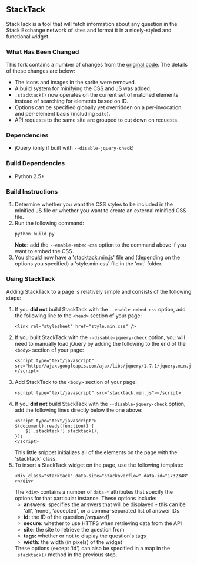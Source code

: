 <h2>StackTack</h2>
<p>StackTack is a tool that will fetch information about any question in the Stack Exchange network of sites and format it in a nicely-styled and functional widget.</p>

<h3>What Has Been Changed</h3>
<p>This fork contains a number of changes from the <a href="https://bitbucket.org/zamtools/stacktack">original code</a>. The details of these changes are below:</p>
<ul>
  <li>The icons and images in the sprite were removed.</li>
  <li>A build system for minifying the CSS and JS was added.</li>
  <li><code>.stacktack()</code> now operates on the current set of matched elements instead of searching for elements based on ID.</li>
  <li>Options can be specified globally yet overridden on a per-invocation and per-element basis (including <code>site</code>).</li>
  <li>API requests to the same site are grouped to cut down on requests.</li>
</ul>

<h3>Dependencies</h3>
<ul>
  <li>jQuery (only if built with <code>--disable-jquery-check</code>)</li>
</ul>

<h3>Build Dependencies</h3>
<ul>
  <li>Python 2.5+</li>
</ul>

<h3>Build Instructions</h3>
<ol>
  <li>Determine whether you want the CSS styles to be included in the minified JS file or whether you want to create an external minified CSS file.</li>
  <li>
    Run the following command:
    <pre><code>python build.py</code></pre>
    <b>Note:</b> add the <code>--enable-embed-css</code> option to the command above if you want to embed the CSS.
  </li>
  <li>You should now have a 'stacktack.min.js' file and (depending on the options you specified) a 'style.min.css' file in the 'out' folder.</li>
</ol>

<h3>Using StackTack</h3>
<p>Adding StackTack to a page is relatively simple and consists of the following steps:</p>
<ol>
  <li>
    If you <b>did not</b> build StackTack with the <code>--enable-embed-css</code> option, add the following line to the <code>&lt;head&gt;</code> section of your page:
    <pre><code>&lt;link rel="stylesheet" href="style.min.css" /&gt;</code></pre>
  </li>
  <li>
    If you built StackTack with the <code>--disable-jquery-check</code> option, you will need to manually load jQuery by adding the following to the end of the <code>&lt;body&gt;</code> section of your page:
    <pre><code>&lt;script type="text/javascript" src="http://ajax.googleapis.com/ajax/libs/jquery/1.7.1/jquery.min.js"&gt;&lt;/script&gt;</code></pre>
  </li>
  <li>
    Add StackTack to the <code>&lt;body&gt;</code> section of your page:
    <pre><code>&lt;script type="text/javascript" src="stacktack.min.js"&gt;&lt;/script&gt;</code></pre>
  </li>
  <li>
    If you <b>did not</b> build StackTack with the <code>--disable-jquery-check</code> option, add the following lines directly below the one above:
    <pre><code>&lt;script type="text/javascript"&gt;
$(document).ready(function() {
    $('.stacktack').stacktack();
});
&lt;/script&gt;</code></pre>
    This little snippet initializes all of the elements on the page with the 'stacktack' class.
  </li>
  <li>
    To insert a StackTack widget on the page, use the following template:
    <pre><code>&lt;div class="stacktack" data-site="stackoverflow" data-id="1732348" &gt;&lt;/div&gt;</code></pre>
    The <code>&lt;div&gt;</code> contains a number of <code>data-*</code> attributes that specify the options for that particular instance. These options include:
    <ul>
      <li><b>answers:</b> specifies the answers that will be displayed - this can be 'all', 'none', 'accepted', or a comma-separated list of answer IDs</li>
      <li><b>id:</b> the ID of the question <i>[required]</i></li>
      <li><b>secure:</b> whether to use HTTPS when retrieving data from the API</li>
      <li><b>site:</b> the site to retrieve the question from</li>
      <li><b>tags:</b> whether or not to display the question's tags</li>
      <li><b>width:</b> the width (in pixels) of the widget</li>
    </ul>
    These options (except 'id') can also be specified in a map in the <code>.stacktack()</code> method in the previous step.
  </li>
</ol>